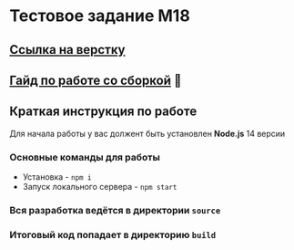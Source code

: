 # Тестовое задание M18

## [Ссылка на верстку](https://ark1700.github.io/m18-test)
## [Гайд по работе со сборкой](/GUIDE.md) 📕

## Краткая инструкция по работе
Для начала работы у вас должент быть установлен **Node.js** 14 версии

### Основные команды для работы
- Установка - `npm i`
- Запуск локального сервера - `npm start`

### Вся разработка ведётся в директории `source`
### Итоговый код попадает в директорию `build`
